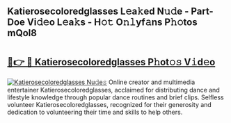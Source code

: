 ## Katierosecoloredglasses L𝚎a𝚔ed N𝚞𝚍e - Part-Doe Vi𝚍𝚎o L𝚎a𝚔s - H𝚘𝚝 O𝚗𝚕yf𝚊ns P𝚑𝚘tos mQol8

# <h2><a href="http://kfcg480.oniu.top/?m=Katierosecoloredglasses">🔗👉 🔴 Katierosecoloredglasses P𝚑ot𝚘𝚜 V𝚒d𝚎o</a></h2>

[![Katierosecoloredglasses Nu𝚍e𝚜](https://i.imgur.com/0qMVB7G.gif)](http://kfcg480.oniu.top/?m=Katierosecoloredglasses)
Online creator and multimedia entertainer Katierosecoloredglasses, acclaimed for distributing dance and lifestyle knowledge through popular dance routines and brief clips. Selfless volunteer Katierosecoloredglasses, recognized for their generosity and dedication to volunteering their time and skills to help others.  
